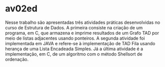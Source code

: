 # av02ed
Nesse trabalho são apresentadas três atividades práticas desenvolvidas no curso de Estrutura de Dados. A primeira consiste na criação de um programa, em C, que armazena e imprime resultados de um Grafo TAD por meio de listas adjacentes usando ponteiros. A segunda atividade foi implementada em JAVA e refere-se à implementação de TAD Fila usando herança de uma Lista Encadeada Simples. Já a última atividade é a implementação, em C, de um algoritmo com o método Shellsort de ordenação. 

